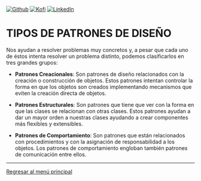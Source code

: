 [![Github][github-shield]][github-url]
[![Kofi][kofi-shield]][kofi-url]
[![LinkedIn][linkedin-shield]][linkedin-url]

# TIPOS DE PATRONES DE DISEÑO

Nos ayudan a resolver problemas muy concretos y, a pesar que cada uno de éstos intenta resolver un problema distinto, podemos clasificarlos en tres grandes grupos:

- **Patrones Creacionales**: Son patrones de diseño relacionados con la creación o construcción de objetos. Estos patrones intentan controlar la forma en que los objetos son creados implementando mecanismos que eviten la creación directa
de objetos.

- **Patrones Estructurales**: Son patrones que tiene que ver con la forma en que las clases se relacionan con otras clases. Estos patrones ayudan a dar un mayor orden a nuestras clases ayudando a crear componentes más flexibles y extensibles.

- **Patrones de Comportamiento**: Son patrones que están relacionados con procedimientos y con la asignación de responsabilidad a los objetos. Los patrones de comportamiento engloban también patrones de comunicación entre ellos.

---
[Regresar al menú principal](https://github.com/FernandoCalmet/dotnet-6-essencial)

<!--- reference style links --->
[github-shield]: https://img.shields.io/badge/-@fernandocalmet-%23181717?style=flat-square&logo=github
[github-url]: https://github.com/fernandocalmet
[kofi-shield]: https://img.shields.io/badge/-@fernandocalmet-%231DA1F2?style=flat-square&logo=kofi&logoColor=ff5f5f
[kofi-url]: https://ko-fi.com/fernandocalmet
[linkedin-shield]: https://img.shields.io/badge/-fernandocalmet-blue?style=flat-square&logo=Linkedin&logoColor=white&link=https://www.linkedin.com/in/fernandocalmet
[linkedin-url]: https://www.linkedin.com/in/fernandocalmet
